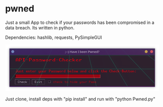 # pwned
Just a small App to check if your passwords has been compromised in a data breach. Its written in python.

Dependencies: hashlib, requests, PySimpleGUI 

<img src="image/pwned_interface.png">


Just clone, install deps with "pip install" and run with "python Pwned.py"
